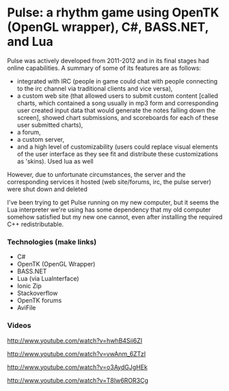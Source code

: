 Pulse: a rhythm game using OpenTK (OpenGL wrapper), C#, BASS.NET, and Lua
====
Pulse was actively developed from 2011-2012 and in its final stages had online capabilities. A summary of some of its features are as follows:

-  integrated with IRC (people in game could chat with people connecting to the irc channel via traditional clients and vice versa), 
-  a custom web site (that allowed users to submit custom content [called charts, which contained a song usually in mp3 form and corresponding user created input data that would generate the notes falling down the screen], showed chart submissions, and scoreboards for each of these user submitted charts), 
-  a forum,
-  a custom server,
-  and a high level of customizability (users could replace visual elements of the user interface as they see fit and distribute these customizations as 'skins). Used lua as well

 However, due to unfortunate circumstances, the server and the corresponding services it hosted (web site/forums, irc, the pulse server) were shut down and deleted
 
I've been trying to get Pulse running on my new computer, but it seems the Lua interpreter we're using has some dependency that my old computer somehow satisfied but my new one cannot, even after installing the required C++ redistributable.

### Technologies (make links)
-  C#
-  OpenTK (OpenGL Wrapper)
-  BASS.NET
-  Lua (via LuaInterface)
-  Ionic Zip
-  Stackoverflow
-  OpenTK forums
-  AviFile

### Videos


http://www.youtube.com/watch?v=hwhB4Sii6ZI

http://www.youtube.com/watch?v=vwAnm_6ZTzI

http://www.youtube.com/watch?v=o3AydGJgHEk

http://www.youtube.com/watch?v=T8Iw6ROR3Cg


